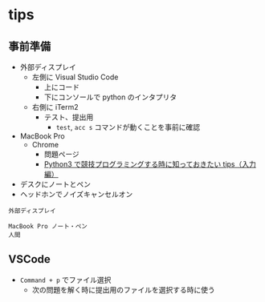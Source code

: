# tips

## 事前準備

- 外部ディスプレイ
  - 左側に Visual Studio Code
    - 上にコード
    - 下にコンソールで python のインタプリタ
  - 右側に iTerm2
    - テスト、提出用
      - `test`, `acc s` コマンドが動くことを事前に確認
- MacBook Pro
  - Chrome
    - 問題ページ
    - [Python3 で競技プログラミングする時に知っておきたい tips（入力編）](https://qiita.com/kyuna/items/8ee8916c2f4e36321a1c)
- デスクにノートとペン
- ヘッドホンでノイズキャンセルオン

```text
外部ディスプレイ

MacBook Pro ノート・ペン
人間
```
## VSCode

- `Command + p` でファイル選択
  - 次の問題を解く時に提出用のファイルを選択する時に使う
